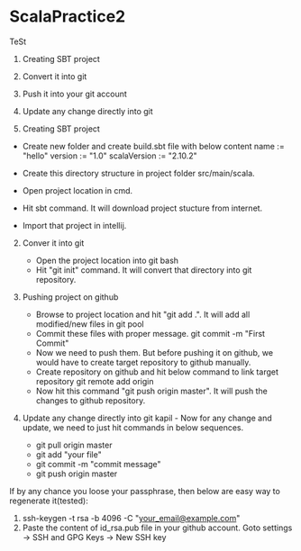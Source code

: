 # ScalaPractice2
TeSt

1)  Creating SBT project
2)  Convert it into git
3)  Push it into your git account
4)  Update any change directly into git

1)  Creating SBT project
  - Create new folder and create build.sbt file with below content
      name := "hello"
      version := "1.0"
      scalaVersion := "2.10.2"
      
  - Create this directory structure in project folder src/main/scala.    
  - Open project location in cmd.
  - Hit sbt command. It will download project stucture from internet.
  - Import that project in intellij.
  
2)  Conver it into git
    - Open the project location into git bash
    - Hit "git init" command. It will convert that directory into git repository.
    
3)  Pushing project on github
    -   Browse to project location and hit "git add .". It will add all modified/new files in git pool
    -   Commit these files with proper message. git commit -m "First Commit"
    -   Now we need to push them. But before pushing it on github, we would have to create target repository to github manually.
    -   Create repository on github and hit below command to link target repository
          git remote add origin <remote repository URL>
    -   Now hit this command "git push origin master". It will push the changes to github repository.
   
4)   Update any change directly into git kapil
    -   Now for any change and update, we need to just hit commands in below sequences.
        * git pull origin master
        * git add "your file"
        * git commit -m "commit message"
        * git push origin master
         
         
If by any chance you loose your passphrase, then below are easy way to regenerate it(tested):
1)  ssh-keygen -t rsa -b 4096 -C "your_email@example.com"
2)  Paste the content of id_rsa.pub file in your github account. Goto settings -> SSH and GPG Keys -> New SSH key


        
